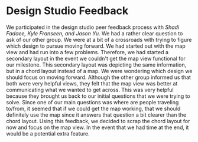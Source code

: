 # Design Studio Feedback
We participated in the design studio peer feedback process with  *Shadi Fadaee, Kyle Franseen, and Jason Yu*.  We had a rather clear question to ask of our other group.  We were at a bit of a crossroads with trying to figure which design to pursue moving forward.  We had started out with the map view and had run into a few problems.  Therefore, we had started a secondary layout in the event we couldn't get the map view functional for our milestone.  This secondary layout was depicting the same information, but in a chord layout instead of a map.  We were wondering which design we should focus on moving forward.  Although the other group informed us that both were very helpful views, they felt that the map view was better at communicating what we wanted to get across.  This was very helpful because they brought us back to our initial questions that we were trying to solve.  Since one of our main questions was where are people traveling to/from, it seemed that if we could get the map working, that we should definitely use the map since it answers that question a bit clearer than the chord layout.  Using this feedback, we decided to scrap the chord layout for now and focus on the map view.  In the event that we had time at the end, it would be a potential extra feature.